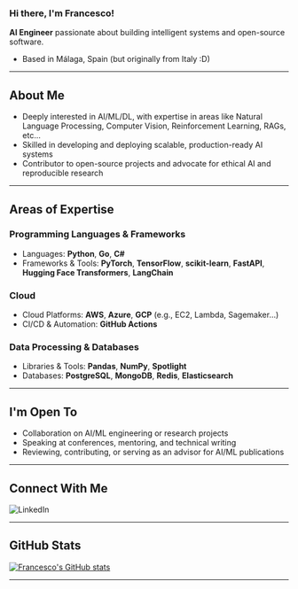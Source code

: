 ### Hi there, I'm Francesco! 
**AI Engineer** passionate about building intelligent systems and open-source software.

- Based in Málaga, Spain (but originally from Italy :D)
---

##  About Me  
- Deeply interested in AI/ML/DL, with expertise in areas like Natural Language Processing, Computer Vision, Reinforcement Learning, RAGs, etc...  
- Skilled in developing and deploying scalable, production-ready AI systems  
- Contributor to open-source projects and advocate for ethical AI and reproducible research  

---

##  Areas of Expertise  
### Programming Languages & Frameworks  
- Languages: **Python**, **Go**, **C#**  
- Frameworks & Tools: **PyTorch**, **TensorFlow**, **scikit-learn**, **FastAPI**, **Hugging Face Transformers**, **LangChain**  

### Cloud
- Cloud Platforms: **AWS**, **Azure**, **GCP** (e.g., EC2, Lambda, Sagemaker…)  
- CI/CD & Automation: **GitHub Actions** 

### Data Processing & Databases  
- Libraries & Tools: **Pandas**, **NumPy**, **Spotlight**
- Databases: **PostgreSQL**, **MongoDB**, **Redis**, **Elasticsearch**  

---

##  I'm Open To  
- Collaboration on AI/ML engineering or research projects  
- Speaking at conferences, mentoring, and technical writing  
- Reviewing, contributing, or serving as an advisor for AI/ML publications  

---

##  Connect With Me  
![LinkedIn](https://www.linkedin.com/in/francesco-greca/?lipi=urn%3Ali%3Apage%3Ad_flagship3_feed%3B0aNFPFmVTECkUhT30RajfA%3D%3D)

---

##  GitHub Stats  
[![Francesco's GitHub stats](https://github-readme-stats.vercel.app/api?username=Francesco-Greca)](https://github.com/anuraghazra/github-readme-stats)

---
